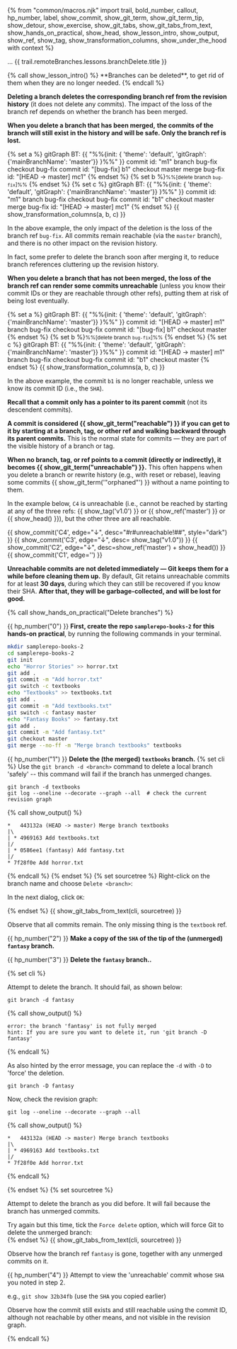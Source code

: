 {% from "common/macros.njk" import trail, bold_number, callout, hp_number, label, show_commit, show_git_term, show_git_term_tip, show_detour, show_exercise, show_git_tabs, show_git_tabs_from_text, show_hands_on_practical, show_head, show_lesson_intro, show_output, show_ref, show_tag, show_transformation_columns, show_under_the_hood with context %}

<span id="prereqs"></span>
<span id="outcomes">...</span>
<span id="title">{{ trail.remoteBranches.lessons.branchDelete.title }}</span>

<div id="body">
{% call show_lesson_intro() %}
**Branches can be deleted**, to get rid of them when they are no longer needed.
{% endcall %}

**Deleting a branch deletes the corresponding branch ref from the revision history** (it does not delete any commits). The impact of the loss of the branch ref depends on whether the branch has been merged.

****When you delete a branch that has been merged,**** **the commits of the branch will still exist in the history and will be safe. Only the branch ref is lost.**

{% set a %}<!-- ------ start: transformation columns --------------->
<mermaid>
gitGraph BT:
    {{ "%%{init: { 'theme': 'default', 'gitGraph': {'mainBranchName': 'master'}} }%%" }}
    commit id: "m1"
    branch bug-fix
    checkout bug-fix
    commit id: "[bug-fix] b1"
    checkout master
    merge bug-fix id: "[HEAD → master] mc1"
</mermaid>
{% endset %}
{% set b %}<small>%%[delete branch `bug-fix`]%%</small> {% endset %}
{% set c %}
<mermaid>
gitGraph BT:
    {{ "%%{init: { 'theme': 'default', 'gitGraph': {'mainBranchName': 'master'}} }%%" }}
    commit id: "m1"
    branch bug-fix
    checkout bug-fix
    commit id: "b1"
    checkout master
    merge bug-fix id: "[HEAD → master] mc1"
</mermaid>
{% endset %}
{{ show_transformation_columns(a, b, c) }}

In the above example, the only impact of the deletion is the loss of the branch ref `bug-fix`. All commits remain reachable (via the `master` branch), and there is no other impact on the revision history.

In fact, some prefer to delete the branch soon after merging it, to reduce branch references cluttering up the revision history.

****When you delete a branch that has not been merged,**** **the loss of the branch ref can render some commits unreachable** (unless you know their commit IDs or they are reachable through other refs), putting them at risk of being lost eventually.

{% set a %}<!-- ------ start: transformation columns --------------->
<mermaid>
gitGraph BT:
    {{ "%%{init: { 'theme': 'default', 'gitGraph': {'mainBranchName': 'master'}} }%%" }}
    commit id: "[HEAD → master] m1"
    branch bug-fix
    checkout bug-fix
    commit id: "[bug-fix] b1"
    checkout master
</mermaid>
{% endset %}
{% set b %}<small>%%[delete branch `bug-fix`]%%</small> {% endset %}
{% set c %}
<mermaid>
gitGraph BT:
    {{ "%%{init: { 'theme': 'default', 'gitGraph': {'mainBranchName': 'master'}} }%%" }}
    commit id: "[HEAD → master] m1"
    branch bug-fix
    checkout bug-fix
    commit id: "b1"
    checkout master
</mermaid>
{% endset %}
{{ show_transformation_columns(a, b, c) }}

In the above example, the commit `b1` is no longer reachable, unless we know its commit ID (i.e., the `SHA`).<br>

<box type="info" header="****SIDEBAR: What makes a commit 'unreachable'?****{.text-info}" seamless>

**Recall that a commit only has a pointer to its parent commit** (not its descendent commits).

**A commit is considered {{ show_git_term("reachable") }} if you can get to it by starting at a branch, tag, or other ref and walking backward through its parent commits.** This is the normal state for commits — they are part of the visible history of a branch or tag.

**When no branch, tag, or ref points to a commit (directly or indirectly), it becomes {{ show_git_term("unreachable") }}.** This often happens when you delete a branch or rewrite history (e.g., with reset or rebase), leaving some commits {{ show_git_term('"orphaned"') }} without a name pointing to them.

<div class="indented-level1">

In the example below, `C4` is unreachable (i.e., cannot be reached by starting at any of the three refs: {{ show_tag('v1.0') }} or {{ show_ref('master') }} or {{ show_head() }}), but the other three are all reachable.

{{ show_commit('C4', edge="↓", desc="<md>#r#unreachable!##", style="dark") }}
{{ show_commit('C3', edge="↓", desc= show_tag("v1.0")) }}
{{ show_commit('C2', edge="↓", desc=show_ref('master')  + show_head()) }}
{{ show_commit('C1', edge='') }}
<p/>
</div>

**Unreachable commits are not deleted immediately — Git keeps them for a while before cleaning them up.** By default, Git retains unreachable commits for at least **30 days**, during which they can still be recovered if you know their SHA. **After that, they will be garbage-collected, and will be lost for good.**
</box>

<!-- ================== start: HANDS-ON =========================== -->
{% call show_hands_on_practical("Delete branches")  %}

{{ hp_number("0") }} **First, create the repo `samplerepo-books-2` for this hands-on practical**, by running the following commands in your terminal.

```bash
mkdir samplerepo-books-2
cd samplerepo-books-2
git init
echo "Horror Stories" >> horror.txt
git add .
git commit -m "Add horror.txt"
git switch -c textbooks
echo "Textbooks" >> textbooks.txt
git add .
git commit -m "Add textbooks.txt"
git switch -c fantasy master
echo "Fantasy Books" >> fantasy.txt
git add .
git commit -m "Add fantasy.txt"
git checkout master
git merge --no-ff -m "Merge branch textbooks" textbooks
```

{{ hp_number("1") }} **Delete the (the merged) `textbooks` branch.**
{% set cli %} <!-- ------ start: Git Tabs --------------->
Use the `git branch -d <branch>` command to delete a local branch 'safely' -- this command will fail if the branch has unmerged changes.
```bash{.no-line-numbers}
git branch -d textbooks
git log --oneline --decorate --graph --all  # check the current revision graph
```
{% call show_output() %}
```bash{.no-line-numbers}
*   443132a (HEAD -> master) Merge branch textbooks
|\
| * 4969163 Add textbooks.txt
|/
| * 0586ee1 (fantasy) Add fantasy.txt
|/
* 7f28f0e Add horror.txt
```
{% endcall %}
{% endset %}
{% set sourcetree %}
Right-click on the branch name and choose `Delete <branch>`:<br>
<pic src="images/sourcetreeRightClickToDelete.png" width="450" />

In the next dialog, click `OK`:<br>
<pic src="images/sourcetreeDeleteBranchDialog.png" width="400" />

{% endset %}
{{ show_git_tabs_from_text(cli, sourcetree) }}
<!-- ------ end: Git Tabs -------------------------------->

Observe that all commits remain. The only missing thing is the `textbook` ref.

{{ hp_number("2") }} **Make a copy of the `SHA` of the tip of the (unmerged) `fantasy` branch.**

{{ hp_number("3") }} **Delete the `fantasy` branch..**

{% set cli %} <!-- ------ start: Git Tabs --------------->

Attempt to delete the branch. It should fail, as shown below:
```bash{.no-line-numbers}
git branch -d fantasy
```
{% call show_output() %}
```bash{.no-line-numbers}
error: the branch 'fantasy' is not fully merged
hint: If you are sure you want to delete it, run 'git branch -D fantasy'
```
{% endcall %}

As also hinted by the error message, you can replace the `-d` with `-D` to 'force' the deletion.

```bash{.no-line-numbers}
git branch -D fantasy
```
Now, check the revision graph:
```bash{.no-line-numbers}
git log --oneline --decorate --graph --all
```
{% call show_output() %}
```bash{.no-line-numbers}
*   443132a (HEAD -> master) Merge branch textbooks
|\
| * 4969163 Add textbooks.txt
|/
* 7f28f0e Add horror.txt
```
{% endcall %}

{% endset %}
{% set sourcetree %}

Attempt to delete the branch as you did before. It will fail because the branch has unmerged commits.<br>
<pic src="images/sourcetreeBranchDeletionFailed.png" width="550" />

Try again but this time, tick the `Force delete` option, which will force Git to delete the unmerged branch:<br>
<pic src="images/sourcetreeDeleteBranchDialog.png" width="400" />
{% endset %}
{{ show_git_tabs_from_text(cli, sourcetree) }}

Observe how the branch ref `fantasy` is gone, together with any unmerged commits on it.

{{ hp_number("4") }}  Attempt to view the 'unreachable' commit whose `SHA` you noted in step 2.

e.g., `git show 32b34fb` (use the `SHA` you copied earlier)

Observe how the commit still exists and still reachable using the commit ID, although not reachable by other means, and not visible in the revision graph.
<!-- ------ end: Git Tabs -------------------------------->

{% endcall %}<!-- ===== end: HANDS-ON ============================ -->


</div>
<div id="extras">
</div>
